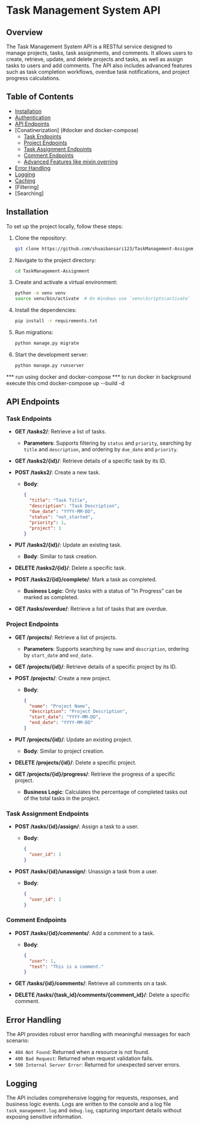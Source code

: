 # Task Management System API

## Overview

The Task Management System API is a RESTful service designed to manage projects, tasks, task assignments, and comments. It allows users to create, retrieve, update, and delete projects and tasks, as well as assign tasks to users and add comments. The API also includes advanced features such as task completion workflows, overdue task notifications, and project progress calculations.

## Table of Contents

- [Installation](#installation)
- [Authentication](#authentication)
- [API Endpoints](#api-endpoints)
- [Conatinerization] (#docker and docker-compose)
  - [Task Endpoints](#task-endpoints)
  - [Project Endpoints](#project-endpoints)
  - [Task Assignment Endpoints](#task-assignment-endpoints)
  - [Comment Endpoints](#comment-endpoints)
  - [Advanced Features like mixin,overring](#advanced-features)
- [Error Handling](#error-handling)
- [Logging](#logging)
- [Caching](#caching)
- [Filtering]
- [Searching]


## Installation

To set up the project locally, follow these steps:

1. Clone the repository:
    ```bash
    git clone https://github.com/shuaibansari123/TaskManagement-Assignment.git
    ```

2. Navigate to the project directory:
    ```bash
    cd TaskManagement-Assignment
    ```

3. Create and activate a virtual environment:
    ```bash
    python -m venv venv
    source venv/bin/activate  # On Windows use `venv\Scripts\activate`
    ```

4. Install the dependencies:
    ```bash
    pip install -r requirements.txt
    ```

5. Run migrations:
    ```bash
    python manage.py migrate
    ```

6. Start the development server:
    ```bash
    python manage.py runserver
    ```


*** run using docker and docker-compose ***
 to run docker in background execute this cmd
  docker-compose up --build -d

## API Endpoints
### Task Endpoints

- **GET /tasks2/**: Retrieve a list of tasks.
  - **Parameters**: Supports filtering by `status` and `priority`, searching by `title` and `description`, and ordering by `due_date` and `priority`.

- **GET /tasks2/{id}/**: Retrieve details of a specific task by its ID.

- **POST /tasks2/**: Create a new task.
  - **Body**: 
    ```json
    {
      "title": "Task Title",
      "description": "Task Description",
      "due_date": "YYYY-MM-DD",
      "status": "not_started",
      "priority": 1,
      "project": 1
    }
    ```

- **PUT /tasks2/{id}/**: Update an existing task.
  - **Body**: Similar to task creation.

- **DELETE /tasks2/{id}/**: Delete a specific task.

- **POST /tasks2/{id}/complete/**: Mark a task as completed.
  - **Business Logic**: Only tasks with a status of "In Progress" can be marked as completed.

- **GET /tasks/overdue/**: Retrieve a list of tasks that are overdue.

### Project Endpoints

- **GET /projects/**: Retrieve a list of projects.
  - **Parameters**: Supports searching by `name` and `description`, ordering by `start_date` and `end_date`.

- **GET /projects/{id}/**: Retrieve details of a specific project by its ID.

- **POST /projects/**: Create a new project.
  - **Body**: 
    ```json
    {
      "name": "Project Name",
      "description": "Project Description",
      "start_date": "YYYY-MM-DD",
      "end_date": "YYYY-MM-DD"
    }
    ```

- **PUT /projects/{id}/**: Update an existing project.
  - **Body**: Similar to project creation.

- **DELETE /projects/{id}/**: Delete a specific project.

- **GET /projects/{id}/progress/**: Retrieve the progress of a specific project.
  - **Business Logic**: Calculates the percentage of completed tasks out of the total tasks in the project.

### Task Assignment Endpoints

- **POST /tasks/{id}/assign/**: Assign a task to a user.
  - **Body**:
    ```json
    {
      "user_id": 1
    }
    ```

- **POST /tasks/{id}/unassign/**: Unassign a task from a user.
  - **Body**:
    ```json
    {
      "user_id": 1
    }
    ```

### Comment Endpoints

- **POST /tasks/{id}/comments/**: Add a comment to a task.
  - **Body**:
    ```json
    {
      "user": 1,
      "text": "This is a comment."
    }
    ```

- **GET /tasks/{id}/comments/**: Retrieve all comments on a task.

- **DELETE /tasks/{task_id}/comments/{comment_id}/**: Delete a specific comment.

## Error Handling

The API provides robust error handling with meaningful messages for each scenario:

- `404 Not Found`: Returned when a resource is not found.
- `400 Bad Request`: Returned when request validation fails.
- `500 Internal Server Error`: Returned for unexpected server errors.

## Logging

The API includes comprehensive logging for requests, responses, and business logic events. Logs are written to the console and a log file `task_management.log` and `debug.log`, capturing important details without exposing sensitive information.

